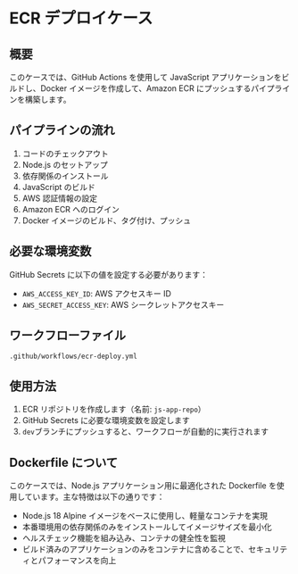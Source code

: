# ECR デプロイケース

## 概要

このケースでは、GitHub Actions を使用して JavaScript アプリケーションをビルドし、Docker イメージを作成して、Amazon ECR にプッシュするパイプラインを構築します。

## パイプラインの流れ

1. コードのチェックアウト
2. Node.js のセットアップ
3. 依存関係のインストール
4. JavaScript のビルド
5. AWS 認証情報の設定
6. Amazon ECR へのログイン
7. Docker イメージのビルド、タグ付け、プッシュ

## 必要な環境変数

GitHub Secrets に以下の値を設定する必要があります：

- `AWS_ACCESS_KEY_ID`: AWS アクセスキー ID
- `AWS_SECRET_ACCESS_KEY`: AWS シークレットアクセスキー

## ワークフローファイル

`.github/workflows/ecr-deploy.yml`

## 使用方法

1. ECR リポジトリを作成します（名前: `js-app-repo`）
2. GitHub Secrets に必要な環境変数を設定します
3. `dev`ブランチにプッシュすると、ワークフローが自動的に実行されます

## Dockerfile について

このケースでは、Node.js アプリケーション用に最適化された Dockerfile を使用しています。主な特徴は以下の通りです：

- Node.js 18 Alpine イメージをベースに使用し、軽量なコンテナを実現
- 本番環境用の依存関係のみをインストールしてイメージサイズを最小化
- ヘルスチェック機能を組み込み、コンテナの健全性を監視
- ビルド済みのアプリケーションのみをコンテナに含めることで、セキュリティとパフォーマンスを向上
